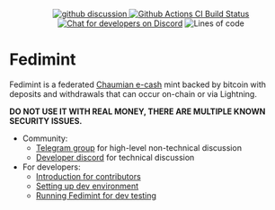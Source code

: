 <p align="center">
  <a href="https://github.com/fedimint/fedimint/discussions">
    <img src="https://img.shields.io/badge/commmunity-discussion-blue" alt="github discussion">
  </a>
  <a href="https://github.com/fedimint/fedimint/actions/workflows/ci-nix.yml">
      <img src="https://github.com/fedimint/fedimint/actions/workflows/ci-nix.yml/badge.svg" alt="Github Actions CI Build Status">
  </a>
  <a href="https://discord.com/channels/990354215060795454"><img alt="Chat for developers on Discord" src="https://img.shields.io/discord/990354215060795454"></a>
  <img alt="Lines of code" src="https://img.shields.io/tokei/lines/github/fedimint/fedimint">
</p>


# Fedimint

Fedimint is a federated [Chaumian e-cash](https://en.wikipedia.org/wiki/Ecash) mint backed by bitcoin with deposits and withdrawals that can occur on-chain or via Lightning.

**DO NOT USE IT WITH REAL MONEY, THERE ARE MULTIPLE KNOWN SECURITY ISSUES.**

* <a id="community" />Community:
  * [Telegram group](https://t.me/fedimint) for high-level non-technical discussion
  * [Developer discord](https://discord.gg/dZYajBMsEB) for technical discussion
* For developers:
  * [Introduction for contributors](./docs/contributing.md)
  * [Setting up dev environment](./docs/dev-env.md)
  * [Running Fedimint for dev testing](./docs/dev-running.md)
